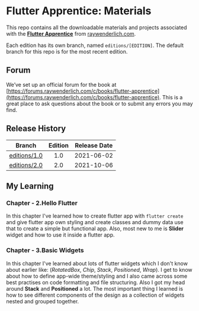 # Flutter Apprentice: Materials

This repo contains all the downloadable materials and projects associated with the **[Flutter Apprentice](https://raywenderlich.com/books/flutter-apprentice/)** from [raywenderlich.com](https://www.raywenderlich.com).

Each edition has its own branch, named `editions/[EDITION]`. The default branch for this repo is for the most recent edition.

## Forum

We’ve set up an official forum for the book at [https://forums.raywenderlich.com/c/books/flutter-apprentice](https://forums.raywenderlich.com/c/books/flutter-apprentice). This is a great place to ask questions about the book or to submit any errors you may find.

## Release History

| Branch                                                                            | Edition | Release Date |
| --------------------------------------------------------------------------------- | :-----: | :----------: |
| [editions/1.0](https://github.com/raywenderlich/flta-materials/tree/editions/1.0) |   1.0   |  2021-06-02  |
| [editions/2.0](https://github.com/raywenderlich/flta-materials/tree/editions/2.0) |   2.0   |  2021-10-06  |

## My Learning

### Chapter - 2.Hello Flutter

In this chapter I've learned how to create flutter app with `flutter create` and give flutter app own styling and create classes and dummy data use that to create a simple but functional app. Also, most new to me is **Slider** widget and how to use it inside a flutter app.

### Chapter - 3.Basic Widgets

In this chapter I've learned about lots of flutter widgets which I don't know about earlier like: (_RotatedBox_, _Chip_, _Stack_, _Positioned_, _Wrap_). I get to know about how to define app-wide theme/styling and I also came across some best practises on code formatting and file structuring. Also I got my head around **Stack** and **Positioned** a lot. The most important thing I learned is how to see different components of the design as a collection of widgets nested and grouped together.
